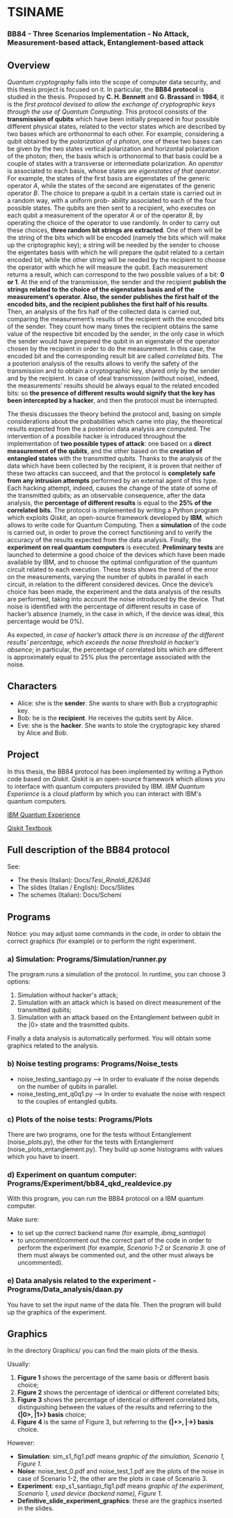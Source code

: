 # TSINAME

### BB84 - Three Scenarios Implementation - No Attack, Measurement-based attack, Entanglement-based attack

## Overview


*Quantum cryptography* falls into the scope of computer data security, and this thesis project is
focused on it. In particular, the **BB84 protocol** is studied in the thesis. Proposed by **C. H. Bennett**
and **G. Brassard** in **1984**, it is the *first protocol devised to allow the exchange of cryptographic keys*
*through the use of Quantum Computing*.
This protocol consists of the **transmission of qubits** which have been initially prepared in four
possible different physical states, related to the vector states which are described by two bases which
are orthonormal to each other. For example, considering a qubit obtained by the *polarization of a*
*photon*, one of these two bases can be given by the two states vertical polarization and horizontal
polarization of the photon; then, the basis which is orthonormal to that basis could be a couple of
states with a transverse or intermediate polarization. An *operator* is associated to each basis, whose
states are *eigenstates of that operator*. For example, the states of the first basis are eigenstates of the
generic operator *A*, while the states of the second are eigenstates of the generic operator *B*.
The choice to prepare a qubit in a certain state is carried out in a random way, with a uniform prob-
ability associated to each of the four possible states. The qubits are then sent to a recipient, who
executes on each qubit a measurement of the operator *A* or of the operator *B*, by operating the choice
of the operator to use randomly.
In order to carry out these choices, **three random bit strings are extracted**. One of them will be the
string of the bits which will be encoded (namely the bits which will make up the criptographic key);
a string will be needed by the sender to choose the eigentates basis with which he will prepare the
qubit related to a certain encoded bit, while the other string will be needed by the recipient to choose
the operator with which he will measure the qubit. Each measurement returns a result, which can
correspond to the two possible values of a bit: **0 or 1**.
At the end of the transmission, the sender and the recipient **publish the strings related to the choice**
**of the eigenstates basis and of the measurement’s operator. Also, the sender publishes the first half of**
**the encoded bits, and the recipient publishes the first half of his results**.
Then, an analysis of the firs half of the collected data is carried out, comparing the measurement’s results 
of the recipient with the encoded bits of the sender. They count how many times the recipient
obtains the same value of the respective bit encoded by the sender, in the only case in which the sender
would have prepared the qubit in an eigenstate of the operator chosen by the recipient in order to do
the measurement. In this case, the encoded bit and the corresponding result bit are called *correlated*
*bits*.
The a posteriori analysis of the results allows to verify the safety of the transmission and to obtain
a cryptographic key, shared only by the sender and by the recipient. In case of ideal transmission
(without noise), indeed, the measurements’ results should be always equal to the related encoded bits:
so **the presence of different results would signify that the key has been intercepted by a hacker**, and
then the protocol must be interrupted.

The thesis discusses the theory behind the protocol and, basing on simple considerations about the
probabilities which came into play, the theoretical results expected from the a posteriori data analysis
are computed. The intervention of a possibile hacker is introduced throughout the implementation of
**two possible types of attack**: one based on a **direct measurement of the qubits**, and the other based
on the **creation of entangled states** with the transmitted qubits. Thanks to the analysis of the data
which have been collected by the recipient, it is proven that neither of these two attacks can succeed,
and that the protocol is **completely safe from any intrusion attempts** performed by an external agent
of this type. Each hacking attempt, indeed, causes the change of the state of some of the transmitted
qubits; as an observable consequence, after the data analysis, the **percentage of different results** is
equal to the **25% of the correlated bits**.
The protocol is implemented by writing a Python program which exploits *Qiskit*, an open-source
framework developed by **IBM**, which allows to write code for Quantum Computing.
Then a **simulation** of the code is carried out, in order to prove the correct functioning and to verify
the accuracy of the results expected from the data analysis. Finally, the **experiment on real quantum**
**computers** is executed. **Preliminary tests** are launched to determine a good choice of the devices which
have been made available by IBM, and to choose the optimal configuration of the quantum circuit
related to each execution. These tests shows the trend of the error on the measurements, varying the
number of qubits in parallel in each circuit, in relation to the different considered devices. Once the
device’s choice has been made, the experiment and the data analysis of the results are performed,
taking into account the noise introduced by the device. That noise is identified with the percentage
of different results in case of hacker’s absence (namely, in the case in which, if the device was ideal,
this percentage would be 0%).

As expected, *in case of hacker’s attack there is an increase of the different results’ percentage, which*
*exceeds the noise threshold in hacker’s absence*; in particular, the percentage of correlated bits which
are different is approximately equal to 25% plus the percentage associated with the noise.

## Characters


* Alice: she is the **sender**. She wants to share with Bob a cryptographic key.
* Bob: he is the **recipient**. He receives the qubits sent by Alice.
* Eve: she is the **hacker**. She wants to stole the cryptograpic key shared by Alice and Bob.


## Project

In this thesis, the BB84 protocol has been implemented by writing a Python code based on *Qiskit*.
Qiskit is an open-source framework which allows you to interface with quantum computers provided by IBM.
*IBM Quantum Experience* is a cloud platform by which you can interact with IBM's quantum computers.

[IBM Quantum Experience](https://www.google.com/search?channel=fs&client=ubuntu&q=ibm+quantum+experience)

[Qiskit Textbook](https://qiskit.org/textbook/preface.html)


Full description of the BB84 protocol
-------------------------------------
See:
* The thesis (Italian): Docs/*Tesi_Rinaldi_826346*
* The slides (Italian / English): Docs/Slides
* The schemes (Italian): Docs/Schemi

## Programs

Notice: you may adjust some commands in the code, in order to obtain the correct graphics (for example) or to perform the right experiment.

### a) Simulation: Programs/Simulation/runner.py

The program runs a simulation of the protocol. In runtime, you can choose 3 options:
1. Simulation without hacker's attack;
2. Simulation with an attack which is based on direct measurement of the transmitted qubits;
3. Simulation with an attack based on the Entanglement between qubit in the |0> state and the trasmitted qubits.

Finally a data analysis is automatically performed. You will obtain some graphics related to the analysis.

### b) Noise testing programs: Programs/Noise_tests

* noise_testing_santiago.py --> In order to evaluate if the noise depends on the number of qubits in parallel.
* noise_testing_ent_q0q1.py --> In order to evaluate the noise with respect to the couples of entangled qubits.

### c) Plots of the noise tests: Programs/Plots

There are two programs, one for the tests without Entanglement (noise_plots.py), 
the other for the tests with Entanglement (noise_plots_entanglement.py).
They build up some histograms with values which you have to insert.

### d) Experiment on quantum computer: Programs/Experiment/bb84_qkd_realdevice.py

With this program, you can run the BB84 protocol on a IBM quantum computer.

Make sure:
* to set up the correct backend name (for example, *ibmq_santiago*)
* to uncomment/comment out the correct part of the code in order to perform the experiment (for example, *Scenario 1-2* or *Scenario 3*: one of them must always be commented out, and the other must always be uncommented).

### e) Data analysis related to the experiment - Programs/Data_analysis/daan.py

You have to set the input name of the data file. Then the program will build up the graphics of the experiment.

## Graphics

In the directory Graphics/ you can find the main plots of the thesis.

Usually:
1. **Figure 1** shows the percentage of the same basis or different basis choice;
2. **Figure 2** shows the percentage of identical or different correlated bits;
3. **Figure 3** shows the percentage of identical or different correlated bits, distinguishing between the values of the results and referring to the **{|0>, |1>} basis** choice;
4. **Figure 4** is the same of Figure 3, but referring to the **{|+>, |->} basis** choice.

However:

* **Simulation**: sim_s1_fig1.pdf means *graphic of the simulation, Scenario 1, Figure 1*.
* **Noise**: noise_test_0.pdf and noise_test_1.pdf are the plots of the noise in case of Scenario 1-2, the other are the plots in case of Scenario 3.
* **Experiment**: exp_s1_santiago_fig1.pdf means *graphic of the experiment, Scenario 1, used device (backend name), Figure 1*.
* **Definitive_slide_experiment_graphics**: these are the graphics inserted in the slides.
